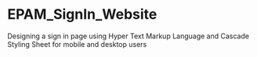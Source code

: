 # EPAM_SignIn_Website
Designing a sign in page using Hyper Text Markup Language and Cascade Styling Sheet for mobile and desktop users 
